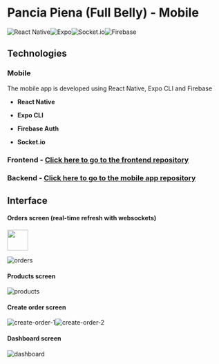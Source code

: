 # Pancia Piena (Full Belly) - Mobile

![React Native](https://img.shields.io/badge/react_native-%2320232a.svg?style=for-the-badge&logo=react&logoColor=%2361DAFB)![Expo](https://img.shields.io/badge/expo-1C1E24?style=for-the-badge&logo=expo&logoColor=#D04A37)![Socket.io](https://img.shields.io/badge/Socket.io-black?style=for-the-badge&logo=socket.io&badgeColor=010101)![Firebase](https://img.shields.io/badge/firebase-%23039BE5.svg?style=for-the-badge&logo=firebase)

## Technologies

### Mobile

The mobile app is developed using React Native, Expo CLI and Firebase

- **React Native**

- **Expo CLI**

- **Firebase Auth**

- **Socket.io**

### Frontend - [Click here to go to the frontend repository](https://github.com/peppemig/pancia-piena-fe)

### Backend - [Click here to go to the mobile app repository](https://github.com/peppemig/pancia-piena-be)

## Interface

#### Orders screen (real-time refresh with websockets)

<img src="[https://github.com/favicon.ico](https://github.com/peppemig/pancia-piena-mobile/assets/120139042/a41ff57b-05bb-4776-bc6d-f9f3d506eccf)" width="48"/>

![orders](https://github.com/peppemig/pancia-piena-mobile/assets/120139042/a41ff57b-05bb-4776-bc6d-f9f3d506eccf)

#### Products screen
![products](https://github.com/peppemig/pancia-piena-mobile/assets/120139042/efdd89bc-d413-460d-9314-b7f1c57dc5b8)

#### Create order screen
![create-order-1](https://github.com/peppemig/pancia-piena-mobile/assets/120139042/9c5ade00-c926-49bb-b70f-d749968262b3)![create-order-2](https://github.com/peppemig/pancia-piena-mobile/assets/120139042/95d1faeb-a332-4b65-b2b3-416b73b1caa2)

#### Dashboard screen
![dashboard](https://github.com/peppemig/pancia-piena-mobile/assets/120139042/081aeca0-be93-420a-9371-47090d89fd88)
